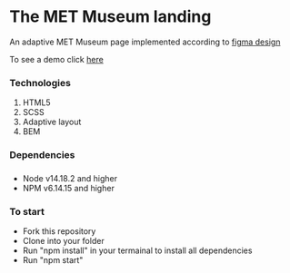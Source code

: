 # The MET Museum landing
An adaptive MET Museum page implemented according to [figma design](https://www.figma.com/file/lSR1m42L9YwzQwzzxKwHpw/THE-MET?node-id=8590%3A29&mode=dev)

To see a demo click [here](https://vitalii-fedusov.github.io/layout_landing-page/)
### Technologies
1. HTML5
2. SCSS
3. Adaptive layout
4. BEM
### Dependencies
###
- Node v14.18.2 and higher
- NPM v6.14.15 and higher
### To start
- Fork this repository
- Clone into your folder
- Run "npm install" in your termainal to install all dependencies
- Run "npm start"
